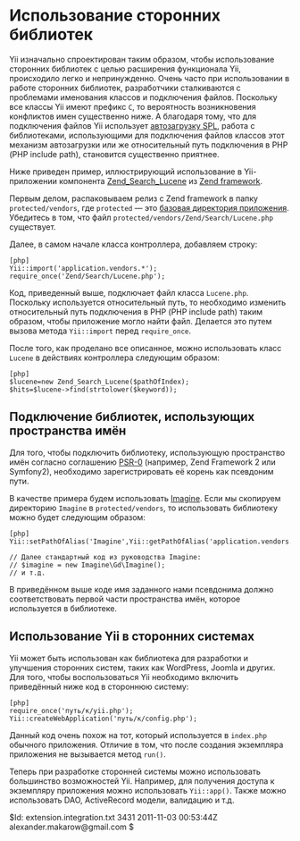 ﻿Использование сторонних библиотек
=================================

Yii изначально спроектирован таким образом, чтобы использование сторонних библиотек
с целью расширения функционала Yii, происходило легко и непринужденно.
Очень часто при использовании в работе сторонних библиотек, разработчики сталкиваются с проблемами
именования классов и подключения файлов. Поскольку все классы Yii имеют префикс `C`, то вероятность
возникновения конфликтов имен существенно ниже. А благодаря тому, что для подключения файлов Yii
использует [автозагрузку SPL](http://php.net/manual/en/function.spl-autoload.php), работа с библиотеками,
использующими для подключения файлов классов этот механизм автозагрузки или же относительный путь
подключения в РНР (PHP include path), становится существенно приятнее.

Ниже приведен пример, иллюстрирующий использование в Yii-приложении компонента
[Zend_Search_Lucene](http://www.zendframework.com/manual/en/zend.search.lucene.html)
из [Zend framework](http://www.zendframework.com).

Первым делом, распаковываем релиз с Zend framework в папку `protected/vendors`, где `protected` —
это [базовая директория приложения](/doc/guide/basics.application#application-base-directory).
Убедитесь в том, что файл `protected/vendors/Zend/Search/Lucene.php` существует.

Далее, в самом начале класса контроллера, добавляем строку:

~~~
[php]
Yii::import('application.vendors.*');
require_once('Zend/Search/Lucene.php');
~~~

Код, приведенный выше, подключает файл класса `Lucene.php`. Поскольку используется относительный путь,
то необходимо изменить относительный путь подключения в РНР (PHP include path) таким образом, чтобы приложение могло
найти файл. Делается это путем вызова метода `Yii::import` перед  `require_once`.

После того, как проделано все описанное, можно использовать класс `Lucene` в действиях контроллера следующим образом:

~~~
[php]
$lucene=new Zend_Search_Lucene($pathOfIndex);
$hits=$lucene->find(strtolower($keyword));
~~~

Подключение библиотек, использующих пространства имён
-----------------------------------------------------

Для того, чтобы подключить библиотеку, использующую пространство имён согласно соглашению
[PSR-0](https://github.com/php-fig/fig-standards/blob/master/accepted/PSR-0.md)
(например, Zend Framework 2 или Symfony2), необходимо зарегистрировать её корень как псевдоним пути.

В качестве примера будем использовать [Imagine](https://github.com/avalanche123/Imagine).
Если мы скопируем директорию `Imagine` в `protected/vendors`, то использовать библиотеку можно будет следующим
образом:

~~~
[php]
Yii::setPathOfAlias('Imagine',Yii::getPathOfAlias('application.vendors.Imagine'));

// Далее стандартный код из руководства Imagine:
// $imagine = new Imagine\Gd\Imagine();
// и т.д.
~~~

В приведённом выше коде имя заданного нами псевдонима должно соответствовать первой части пространства имён, которое
используется в библиотеке.

Использование Yii в сторонних системах
--------------------------------------

Yii может быть использован как библиотека для разработки и улучшения
сторонних систем, таких как WordPress, Joomla и других. Для того, чтобы
воспользоваться Yii необходимо включить приведённый ниже код в стороннюю систему:

~~~
[php]
require_once('путь/к/yii.php');
Yii::createWebApplication('путь/к/config.php');
~~~

Данный код очень похож на тот, который используется в `index.php` обычного
приложения. Отличие в том, что после создания экземпляра приложения не вызывается
метод `run()`.

Теперь при разработке сторонней системы можно использовать большинство
возможностей Yii. Например, для получения доступа к экземпляру приложения
можно использовать `Yii::app()`. Также можно использовать DAO, ActiveRecord
модели, валидацию и т.д.

<div class="revision">$Id: extension.integration.txt 3431 2011-11-03 00:53:44Z alexander.makarow@gmail.com $</div>
